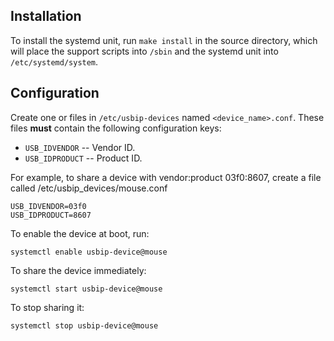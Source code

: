 ## Installation

To install the systemd unit, run `make install` in the source
directory, which will place the support scripts into `/sbin` and the
systemd unit into `/etc/systemd/system`.

## Configuration

Create one or files in `/etc/usbip-devices` named `<device_name>.conf`.
These files **must** contain the following configuration keys:


- `USB_IDVENDOR` -- Vendor ID. 
- `USB_IDPRODUCT` -- Product ID. 

For example, to share a device with vendor:product 03f0:8607, create a file
called /etc/usbip_devices/mouse.conf

    USB_IDVENDOR=03f0
    USB_IDPRODUCT=8607

To enable the device at boot, run:

    systemctl enable usbip-device@mouse

To share the device immediately:

    systemctl start usbip-device@mouse

To stop sharing it:

    systemctl stop usbip-device@mouse
